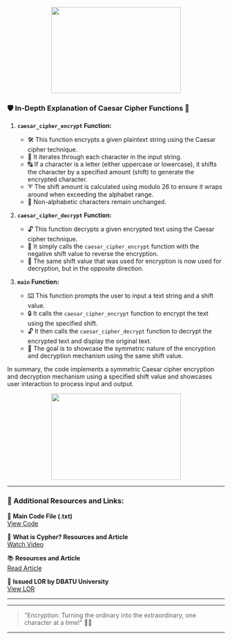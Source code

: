 
<p align="center">
  <img src="https://github.com/sidortal/assests/blob/main/shield_animation.gif" width="300" height="200" />
</p>

### 🛡️ In-Depth Explanation of Caesar Cipher Functions 🔐

1. **`caesar_cipher_encrypt` Function:**
   - 🛠️ This function encrypts a given plaintext string using the Caesar cipher technique.
   - 🔄 It iterates through each character in the input string.
   - 🔠 If a character is a letter (either uppercase or lowercase), it shifts the character by a specified amount (shift) to generate the encrypted character.
   - ➰ The shift amount is calculated using modulo 26 to ensure it wraps around when exceeding the alphabet range.
   - 🔣 Non-alphabetic characters remain unchanged.

2. **`caesar_cipher_decrypt` Function:**
   - 🔓 This function decrypts a given encrypted text using the Caesar cipher technique.
   - 🔄 It simply calls the `caesar_cipher_encrypt` function with the negative shift value to reverse the encryption.
   - 🔁 The same shift value that was used for encryption is now used for decryption, but in the opposite direction.

3. **`main` Function:**
   - ⌨️ This function prompts the user to input a text string and a shift value.
   - 🔒 It calls the `caesar_cipher_encrypt` function to encrypt the text using the specified shift.
   - 🔓 It then calls the `caesar_cipher_decrypt` function to decrypt the encrypted text and display the original text.
   - 🎯 The goal is to showcase the symmetric nature of the encryption and decryption mechanism using the same shift value.

In summary, the code implements a symmetric Caesar cipher encryption and decryption mechanism using a specified shift value and showcases user interaction to process input and output.


<p align="center">
  <img src="https://github.com/sidortal/assests/blob/main/encryptiondribble.gif" width="300" height="200" />
</p>

---

### 🔗 Additional Resources and Links:

📁 **Main Code File (.txt)**  
[View Code](https://github.com/sidortal/CypherProject/blob/main/CypherMainCode.txt)  

📖 **What is Cypher? Resources and Article**  
[Watch Video](https://youtu.be/aOdxWtqibCI)  

📚 **Resources and Article**  
[Read Article](https://www.techtarget.com/searchsecurity/definition/cipher)  

📄 **Issued LOR by DBATU University**  
[View LOR](https://github.com/sidortal/CypherProject/blob/main/CybersecurityLOR.pdf)  

---



---

> "Encryption: Turning the ordinary into the extraordinary, one character at a time!" 🎉🔐

---
